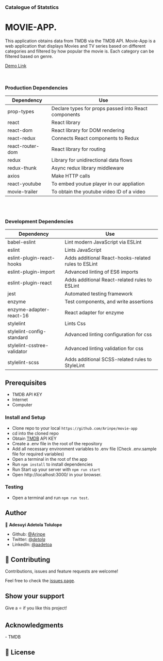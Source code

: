 ### Catalogue of Statstics 
# MOVIE-APP.
This application obtains data from TMDB via the TMDB API. Movie-App is a web application that displays Movies and TV series based on different categories and filtered by how popular the movie is. Each category can be filtered based on genre.

[Demo Link](https://fast-temple-55497.herokuapp.com/)

<img src="">

<img src="">




### Production Dependencies

| **Dependency**   | **Use**                                              |
| ---------------- | ---------------------------------------------------- |
| prop-types       | Declare types for props passed into React components |
| react            | React library                                        |
| react-dom        | React library for DOM rendering                      |
| react-redux      | Connects React components to Redux                   |
| react-router-dom | React library for routing                            |
| redux            | Library for unidirectional data flows                |
| redux-thunk      | Async redux library middleware                               |
| axios            | Make HTTP calls                                      |
| react-youtube    | To embed youtue player in our appliation             |
| movie-trailer    | To obtain the youtube video ID of a video            |

<br />
<br />

### Development Dependencies

| **Dependency**                  | **Use**                                                          |
| ------------------------------- | ---------------------------------------------------------------- |
| babel-eslint                    | Lint modern JavaScript via ESLint                                |
| eslint                          | Lints JavaScript                                                 |
| eslint-plugin-react-hooks       | Adds additional React-hooks-related rules to ESLint              |
| eslint-plugin-import            | Advanced linting of ES6 imports                                  |
| eslint-plugin-react             | Adds additional React-related rules to ESLint                    |
| jest                            | Automated testing framework                                      |
| enzyme                          | Test components, and write assertions                            |
| enzyme-adapter-react-16         | React adapter for enzyme                                         |
| stylelint                       | Lints Css                                                        |
| stylelint-config-standard       | Advanced linting configuration for css                           |
| stylelint-csstree-validator     | Advanced linting validation for css                              |
| stylelint-scss                  | Adds additional SCSS-related rules to StyleLint                  |

## Prerequisites
- TMDB API KEY
- Internet
- Computer


### Install and Setup
- Clone repo to your local `https://github.com/Arinpe/movie-app`
- cd into the cloned repo
- Obtain [TMDB](https://www.themoviedb.org/) API KEY
- Create a .env file in the root of the repository
- Add all necessary environment variables to .env file (Check .env.sample file for required variables)
- Open a terminal in the root of the app
- Run `npm install` to install dependencies
- Run Start up your server with `npm run start`
- Open http://localhost:3000/ in your browser.

### Testing
- Open a terminal and run `npm run test`.

## Author

👤 **Adesuyi Adetola Tolulope**

- Github: [@Arinpe](https://github.com/Arinpe)
- Twitter: [@_detola_](https://twitter.com/_detola_)
- LinkedIn: [@aadetoa](https://www.linkedin.com/in/aadetola)

## 🤝 Contributing

Contributions, issues and feature requests are welcome!

Feel free to check the [issues page](https://github.com/Arinpe/movie-app/issues).

## Show your support

Give a ⭐️ if you like this project!

## Acknowledgments
<p>
- TMDB
</p>

## 📝 License